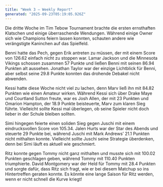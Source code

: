 ```yaml
---
title: "Week 3 – Weekly Report"
generated: "2025-09-23T05:19:05.926Z"
---
```


Die dritte Woche im Tim Tebow Tournament brachte die ersten ernsthaften Klatschen und einige überraschende Wendungen. Während einige Owner sich wie Champions feiern lassen konnten, schauten andere wie verängstigte Kaninchen auf das Spielfeld.

Benni hatte das Pech, gegen Erik antreten zu müssen, der mit einem Score von 126.62 einfach nicht zu stoppen war. Lamar Jackson und die Minnesota Vikings schossen zusammen 57 Punkte und ließen Benni mit seinen 86.94 Punkten alt aussehen. Jonathan Taylor war der einzige Lichtblick für Benni, aber selbst seine 29.8 Punkte konnten das drohende Debakel nicht abwenden. 

Kessi hatte diese Woche nicht viel zu lachen, denn Marv ließ ihn mit 84.82 Punkten wie einen Amateur wirken. Während Kessi sich über Drake Maye und Courtland Sutton freute, war es Josh Allen, der mit 23 Punkten und Omarion Hampton, der 18.9 Punkte beisteuerte, Marv zum klaren Sieg führte. Vielleicht sollte Kessi mal überlegen, ob seine Spieler nicht doch lieber in der Schule bleiben sollten.

Simi hingegen feierte einen soliden Sieg gegen Juschi mit einem eindrucksvollen Score von 105.34. Jalen Hurts war der Star des Abends und steuerte 29 Punkte bei, während Juschi mit Mark Andrews’ 21.1 Punkten nicht mithalten konnte. Vielleicht sollte Juschi seine Strategie überdenken, denn bei Simi läuft es aktuell wie geschmiert.

Ritz konnte gegen Tommy nicht ganz mithalten und musste sich mit 100.02 Punkten geschlagen geben, während Tommy mit 110.40 Punkten triumphierte. David Montgomery war der Held für Tommy mit 28.4 Punkten und sorgte dafür, dass Ritz sich fragt, wie er bei diesem Matchup so ins Hintertreffen geraten konnte. Es könnte eine lange Saison für Ritz werden, wenn er nicht schnell die Kurve kriegt!
